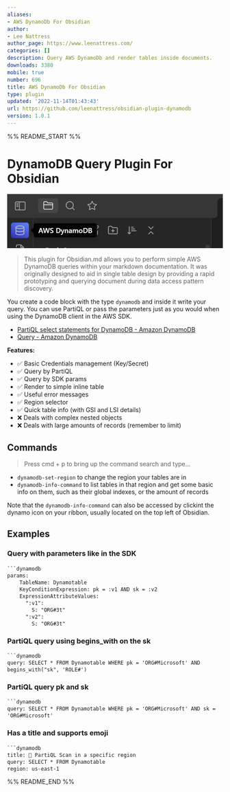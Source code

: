 ```yaml
---
aliases:
- AWS DynamoDb For Obsidian
author:
- Lee Nattress
author_page: https://www.leenattress.com/
categories: []
description: Query AWS DynamoDb and render tables inside documents.
downloads: 3380
mobile: true
number: 696
title: AWS DynamoDb For Obsidian
type: plugin
updated: '2022-11-14T01:43:43'
url: https://github.com/leenattress/obsidian-plugin-dynamodb
version: 1.0.1
---
```


%% README_START %%

# DynamoDB Query Plugin For Obsidian

![header.png](https://raw.githubusercontent.com/leenattress/obsidian-plugin-dynamodb/HEAD/header.png)

> This plugin for Obsidian.md allows you to perform simple AWS DynamoDB queries within your markdown documentation. It was originally designed to aid in single table design by providing a rapid prototyping and querying document during data access pattern discovery.

You create a code block with the type `dynamodb` and inside it write your query. You can use PartiQL or pass the parameters just as you would when using the DynamoDB client in the AWS SDK.

- [PartiQL select statements for DynamoDB - Amazon DynamoDB](https://docs.aws.amazon.com/amazondynamodb/latest/developerguide/ql-reference.select.html)
- [Query - Amazon DynamoDB](https://docs.aws.amazon.com/amazondynamodb/latest/APIReference/API_Query.html)

**Features:**
- ✅ Basic Credentials management (Key/Secret)
- ✅ Query by PartiQL
- ✅ Query by SDK params
- ✅ Render to simple inline table
- ✅ Useful error messages
- ✅ Region selector
- ✅ Quick table info (with GSI and LSI details)
- ❌ Deals with complex nested objects
- ❌ Deals with large amounts of records (remember to limit)


## Commands

> Press cmd + p to bring up the command search and type...

- `dynamodb-set-region` to change the region your tables are in
- `dynamodb-info-command` to list tables in that region and get some basic info on them, such as their global indexes, or the amount of records

Note that the `dynamodb-info-command` can also be accessed by clickint the dynamo icon on your ribbon, usually located on the top left of Obsidian.

## Examples

### Query with parameters like in the SDK
```
```dynamodb
params:
	TableName: Dynamotable
	KeyConditionExpression: pk = :v1 AND sk = :v2
	ExpressionAttributeValues:
	  ":v1":
	    S: "ORG#3t"
	  ":v2":
	    S: "ORG#3t"
```

### PartiQL query using begins_with on the sk
```
```dynamodb
query: SELECT * FROM Dynamotable WHERE pk = 'ORG#Microsoft' AND begins_with("sk", 'ROLE#') 
```
### PartiQL query pk and sk
```
```dynamodb
query: SELECT * FROM Dynamotable WHERE pk = 'ORG#Microsoft' AND sk = 'ORG#Microsoft'
```
### Has a title and supports emoji
```
```dynamodb
title: 🍏 PartiQL Scan in a specific region
query: SELECT * FROM Dynamotable
region: us-east-1
```



%% README_END %%